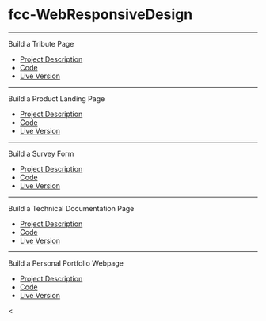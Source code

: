 # fcc-WebResponsiveDesign
<hr>
Build a Tribute Page 
<br>
<ul>
<li><a href="https://www.freecodecamp.org/learn/responsive-web-design/responsive-web-design-projects/build-a-tribute-page">Project Description</a></li>
<li><a href="https://github.com/baroodkamdi/fcc-WebResponsiveDesign/tree/main/Tribute-Page">Code</a></li>
<li><a href="https://codepen.io/barood/pen/abJNQNv">Live Version</a></li>
</ul>
<hr>
Build a Product Landing Page 
<br>
<ul>
<li><a href="https://www.freecodecamp.org/learn/responsive-web-design/responsive-web-design-projects/build-a-product-landing-page">Project Description</a></li>
<li><a href="https://github.com/baroodkamdi/fcc-WebResponsiveDesign/tree/main/product-landing-page">Code</a></li>
<li><a href="https://codepen.io/barood/pen/RwpaEvX">Live Version</a></li>
</ul>
<hr>
Build a Survey Form 
<br>
<ul>
<li><a href="https://www.freecodecamp.org/learn/responsive-web-design/responsive-web-design-projects/build-a-survey-form">Project Description</a></li>
<li><a href="https://github.com/baroodkamdi/fcc-WebResponsiveDesign/tree/main/Survey-Form">Code</a></li>
<li><a href="https://codepen.io/barood/pen/OJpNrmK">Live Version</a></li>
</ul>
<hr>
Build a Technical Documentation Page 
<br>
<ul>
<li><a href="https://www.freecodecamp.org/learn/responsive-web-design/responsive-web-design-projects/build-a-technical-documentation-page">Project Description</a></li>
<li><a href="https://github.com/baroodkamdi/fcc-WebResponsiveDesign/tree/main/technical-documentation">Code</a></li>
<li><a href="https://codepen.io/barood/pen/XWMKWRJ">Live Version</a></li>
</ul>
<hr>
Build a Personal Portfolio Webpage 
<br>
<ul>
<li><a href="https://www.freecodecamp.org/learn/responsive-web-design/responsive-web-design-projects/build-a-personal-portfolio-webpage">Project Description</a></li>
<li><a href="https://github.com/baroodkamdi/fcc-WebResponsiveDesign/tree/main/personal-portfolio">Code</a></li>
<li><a href="https://codepen.io/barood/pen/ExWyxoK">Live Version</a></li>
</ul><
